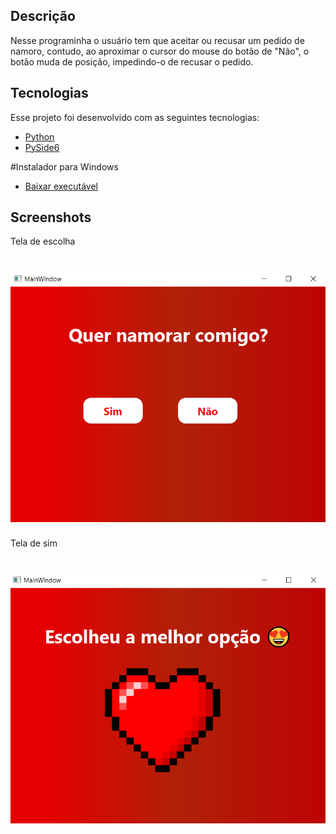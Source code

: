 ## Descrição

Nesse programinha o usuário tem que aceitar ou recusar um pedido de namoro, contudo, ao aproximar o cursor do mouse do botão de "Não", o botão muda de posição, impedindo-o de recusar o pedido. 
## Tecnologias

Esse projeto foi desenvolvido com as seguintes tecnologias:

- [Python](https://python.org/)
- [PySide6](https://www.qt.io/qt-for-python)

#Instalador para Windows
- [Baixar executável](https://drive.google.com/drive/u/1/my-drive)


## Screenshots

Tela de escolha
<h1 align="center">
    <img alt="" title="#tela1" src="https://github.com/carlosamuel8/pedido/blob/main/github/tela1.png"/>
</h1>

Tela de sim
<h1 align="center">
    <img alt="" title="#tela2" src="https://github.com/carlosamuel8/pedido/blob/main/github/tela2.png"/>
</h1>

